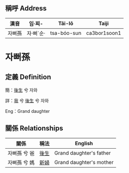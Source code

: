 

## 稱呼 Address

漢音 | 임·찌- | Tâi-lô | Taiji
--- | --- | --- | --- 
자뻐孫 | 자·뻐ˊ순· | tsa-bóo-sun | ca3bor1soon1 
# 자뻐孫
## 定義 Definition
簡：[後生](member19.md) 兮 자와

詳：[我](member1.md) 兮 [後生](member19.md) 兮 자와

Eng：Grand daughter

## 關係 Relationships

關係 | 稱法 | English
--- | --- | --- 
자뻐孫 兮 爸 | [後生](member19.md) | Grand daughter's father
자뻐孫 兮 媽 | [新婦](member52.md) | Grand daughter's mother
